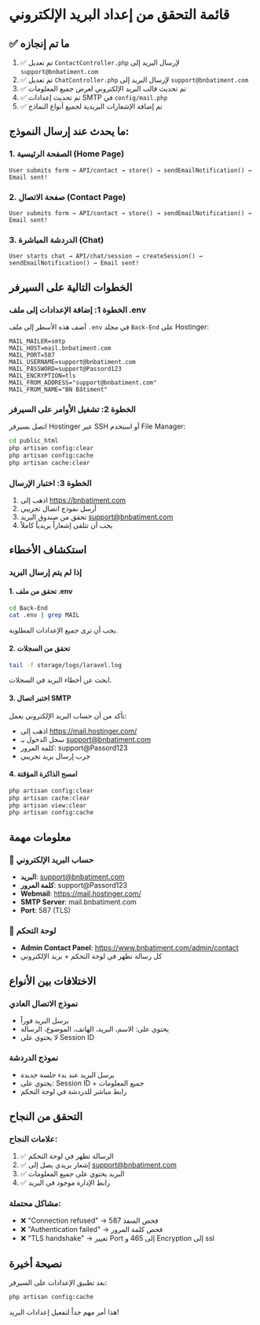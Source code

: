 # قائمة التحقق من إعداد البريد الإلكتروني

## ✅ ما تم إنجازه

1. ✅ تم تعديل `ContactController.php` لإرسال البريد إلى `support@bnbatiment.com`
2. ✅ تم تعديل `ChatController.php` لإرسال البريد إلى `support@bnbatiment.com`
3. ✅ تم تحديث قالب البريد الإلكتروني لعرض جميع المعلومات
4. ✅ تم تحديث إعدادات SMTP في `config/mail.php`
5. ✅ تم إضافة الإشعارات البريدية لجميع أنواع النماذج

## ما يحدث عند إرسال النموذج:

### 1. الصفحة الرئيسية (Home Page)
```
User submits form → API/contact → store() → sendEmailNotification() → Email sent!
```

### 2. صفحة الاتصال (Contact Page)
```
User submits form → API/contact → store() → sendEmailNotification() → Email sent!
```

### 3. الدردشة المباشرة (Chat)
```
User starts chat → API/chat/session → createSession() → sendEmailNotification() → Email sent!
```

## الخطوات التالية على السيرفر

### الخطوة 1: إضافة الإعدادات إلى ملف .env

أضف هذه الأسطر إلى ملف `.env` في مجلد `Back-End` على Hostinger:

```env
MAIL_MAILER=smtp
MAIL_HOST=mail.bnbatiment.com
MAIL_PORT=587
MAIL_USERNAME=support@bnbatiment.com
MAIL_PASSWORD=support@Passord123
MAIL_ENCRYPTION=tls
MAIL_FROM_ADDRESS="support@bnbatiment.com"
MAIL_FROM_NAME="BN Bâtiment"
```

### الخطوة 2: تشغيل الأوامر على السيرفر

اتصل بسيرفر Hostinger عبر SSH أو استخدم File Manager:

```bash
cd public_html
php artisan config:clear
php artisan config:cache
php artisan cache:clear
```

### الخطوة 3: اختبار الإرسال

1. اذهب إلى https://bnbatiment.com
2. أرسل نموذج اتصال تجريبي
3. تحقق من صندوق البريد support@bnbatiment.com
4. يجب أن تتلقى إشعاراً بريدياً كاملاً

## استكشاف الأخطاء

### إذا لم يتم إرسال البريد

#### 1. تحقق من ملف .env
```bash
cd Back-End
cat .env | grep MAIL
```

يجب أن ترى جميع الإعدادات المطلوبة.

#### 2. تحقق من السجلات
```bash
tail -f storage/logs/laravel.log
```

ابحث عن أخطاء البريد في السجلات.

#### 3. اختبر اتصال SMTP
تأكد من أن حساب البريد الإلكتروني يعمل:
- اذهب إلى https://mail.hostinger.com/
- سجل الدخول بـ support@bnbatiment.com
- كلمة المرور: support@Passord123
- جرب إرسال بريد تجريبي

#### 4. امسح الذاكرة المؤقتة
```bash
php artisan config:clear
php artisan cache:clear
php artisan view:clear
php artisan config:cache
```

## معلومات مهمة

### 📧 حساب البريد الإلكتروني
- **البريد**: support@bnbatiment.com
- **كلمة المرور**: support@Passord123
- **Webmail**: https://mail.hostinger.com/
- **SMTP Server**: mail.bnbatiment.com
- **Port**: 587 (TLS)

### 📱 لوحة التحكم
- **Admin Contact Panel**: https://www.bnbatiment.com/admin/contact
- كل رسالة تظهر في لوحة التحكم + بريد الإلكتروني

## الاختلافات بين الأنواع

### نموذج الاتصال العادي
- يرسل البريد فوراً
- يحتوي على: الاسم، البريد، الهاتف، الموضوع، الرسالة
- لا يحتوي على Session ID

### نموذج الدردشة
- يرسل البريد عند بدء جلسة جديدة
- يحتوي على: Session ID + جميع المعلومات
- رابط مباشر للدردشة في لوحة التحكم

## التحقق من النجاح

### علامات النجاح:
1. ✅ الرسالة تظهر في لوحة التحكم
2. ✅ إشعار بريدي يصل إلى support@bnbatiment.com
3. ✅ البريد يحتوي على جميع المعلومات
4. ✅ رابط الإدارة موجود في البريد

### مشاكل محتملة:
- ❌ "Connection refused" → فحص المنفذ 587
- ❌ "Authentication failed" → فحص كلمة المرور
- ❌ "TLS handshake" → تغيير Port إلى 465 و Encryption إلى ssl

## نصيحة أخيرة

بعد تطبيق الإعدادات على السيرفر:
```bash
php artisan config:cache
```

هذا أمر مهم جداً لتفعيل إعدادات البريد!

